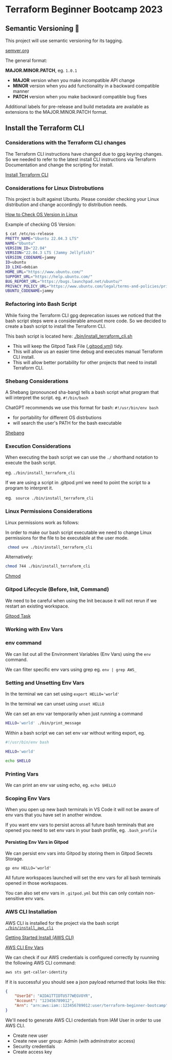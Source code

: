 # Terraform Beginner Bootcamp 2023

## Semantic Versioning :mage:

This project will use semantic versioning for its tagging.

[semver.org](https://semver.org/)

The general format:

**MAJOR.MINOR.PATCH**, eg. `1.0.1`

- **MAJOR** version when you make incompatible API change
- **MINOR** version when you add functionality in a backward compatible manner
- **PATCH** version when you make backward compatible bug fixes

Additional labels for pre-release and build metadata are available as extensions to the MAJOR.MINOR.PATCH format.

## Install the Terraform CLI

### Considerations with the Terraform CLI changes
The Terraform CLI instructions have changed due to gpg keyring changes. So we needed to refer to the latest install CLI instructions via Terraform Documentation and change the scripting for install.

[Install Terraform CLI](https://developer.hashicorp.com/terraform/tutorials/aws-get-started/install-cli)

### Considerations for Linux Distrobutions

This project is built against Ubuntu.
Please consider checking your Linux distribution and change accordingly to distribution needs. 

[How to Check OS Version in Linux](https://www.cyberciti.biz/faq/how-to-check-os-version-in-linux-command-line/)

Example of checking OS Version:

```sh
$ cat /etc/os-release 
PRETTY_NAME="Ubuntu 22.04.3 LTS"
NAME="Ubuntu"
VERSION_ID="22.04"
VERSION="22.04.3 LTS (Jammy Jellyfish)"
VERSION_CODENAME=jammy
ID=ubuntu
ID_LIKE=debian
HOME_URL="https://www.ubuntu.com/"
SUPPORT_URL="https://help.ubuntu.com/"
BUG_REPORT_URL="https://bugs.launchpad.net/ubuntu/"
PRIVACY_POLICY_URL="https://www.ubuntu.com/legal/terms-and-policies/privacy-policy"
UBUNTU_CODENAME=jammy
```

### Refactoring into Bash Script

While fixing the Terraform CLI gpg deprecation issues we noticed that the bash script steps were a considerable amount more code. So we decided to create a bash script to install the Terraform CLI. 

This bash script is located here: [./bin/install_terraform_cli.sh](./bin/install_terraform_cli.sh)

- This will keep the Gitpod Task File ([.gitpod.yml](.gitpod.yml)) tidy.
- This will allow us an easier time debug and executes manual Terraform CLI install.
- This will allow better portability for other projects that need to install Terraform CLI.

### Shebang Considerations

A Shebang (pronounced sha-bang) tells a bash script what program that will interpret the script. eg. `#!/bin/bash`

ChatGPT recommends we use this format for bash: `#!/usr/bin/env bash`

- for portability for different OS distrbutions
- will search the user's PATH for the bash executable

[Shebang](https://en.wikipedia.org/wiki/Shebang_(Unix))

### Execution Considerations

When executing the bash script we can use the `./` shorthand notation to execute the bash script.

eg. `./bin/install_terraform_cli`

If we are using a script in .gitpod.yml we need to point the script to a program to interpret it.

eg. ` source ./bin/install_terraform_cli`

### Linux Permissions Considerations

Linux permissions work as follows:

In order to make our bash script executable we need to change Linux permissions for the file to be executable at the user mode.

```sh
 chmod u+x ./bin/install_terraform_cli
 ```

Alternatively:

 ```sh
 chmod 744 ./bin/install_terraform_cli
 ```

[Chmod](https://en.wikipedia.org/wiki/Chmod)

### Gitpod Lifecycle (Before, Init, Command)

We need to be careful when using the Init because it will not rerun if we restart an existing workspace.

[Gitpod Task](https://www.gitpod.io/docs/configure/workspaces/tasks)

### Working with Env Vars

### env command

We can list out all the Environment Variables (Env Vars) using the `env` command.

We can filter specific env vars using grep eg. `env | grep AWS_`

### Setting and Unsetting Env Vars

In the terminal we can set using `export HELLO='world'`

In the terminal we can unset using `unset HELLO`

We can set an env var temporarily when just running a command 

```sh
HELLO='world' ./bin/print_message
```

Within a bash script we can set env var without writing export, eg.

```sh
#!/usr/bin/env bash

HELLO='world'

echo $HELLO
```

### Printing Vars

We can print an env var using echo, eg. `echo $HELLO`

### Scoping Env Vars

When you open up new bash terminals in VS Code it will not be aware of env vars that you have set in another window. 

If you want env vars to persist across all future bash terminals that are opened you need to set env vars in your bash profile, eg. `.bash_profile`

#### Persisting Env Vars in Gitpod 


We can persist env vars into Gitpod by storing them in Gitpod Secrets Storage.

```
gp env HELLO='world'
```

All future workspaces launched will set the env vars for all bash terminals opened in those workspaces. 

You can also set env vars in `.gitpod.yml` but this can only contain non-sensitive env vars.

### AWS CLI Installation

AWS CLI is installed for the project via the bash script [`./bin/install_aws_cli`](./bin/install_aws_cli)

[Getting Started Install (AWS CLI)](https://docs.aws.amazon.com/cli/latest/userguide/getting-started-install.html)

[AWS CLI Env Vars](https://docs.aws.amazon.com/cli/latest/userguide/cli-configure-envvars.html)

We can check if our AWS credentials is configured correctly by ruunning the following AWS CLI command:

```sh
aws sts get-caller-identity
```

If it is successful you should see a json payload returned that looks like this:

```json
{
    "UserId": "AIDA1TTIDTU577WEGVOYR",
    "Account": "123456789012",
    "Arn": "arn:aws:iam::123456789012:user/terraform-beginner-bootcamp"
}
```

We'll need to generate AWS CLI credentials from IAM User in order to use AWS CLI.

- Create new user
- Create new user group: Admin (with adminstrator access)
- Security credentials
- Create access key
